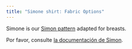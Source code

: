 ```yaml
---
title: "Simone shirt: Fabric Options"
---
```


<Note>

Simone is our [Simon pattern](/designs/simon/) adapted for breasts.

Por favor, consulte [la documentación de Simon](/docs/patterns/simon/).

</Note>
